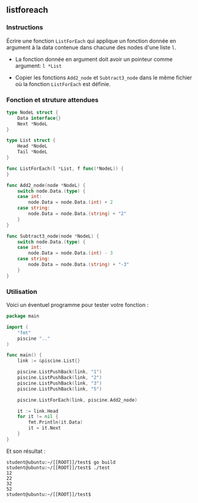 ## listforeach

### Instructions

Écrire une fonction `ListForEach` qui applique un fonction donnée en argument à la data contenue dans chacune des nodes d'une liste `l`.

- La fonction donnée en argument doit avoir un pointeur comme argument: `l *List`

- Copier les fonctions `Add2_node` et `Subtract3_node` dans le même fichier où la fonction `ListForEach` est définie.

### Fonction et struture attendues

```go
type NodeL struct {
	Data interface{}
	Next *NodeL
}

type List struct {
	Head *NodeL
	Tail *NodeL
}

func ListForEach(l *List, f func(*NodeL)) {
}

func Add2_node(node *NodeL) {
	switch node.Data.(type) {
	case int:
		node.Data = node.Data.(int) + 2
	case string:
		node.Data = node.Data.(string) + "2"
	}
}

func Subtract3_node(node *NodeL) {
	switch node.Data.(type) {
	case int:
		node.Data = node.Data.(int) - 3
	case string:
		node.Data = node.Data.(string) + "-3"
	}
}
```

### Utilisation

Voici un éventuel programme pour tester votre fonction :

```go
package main

import (
	"fmt"
	piscine ".."
)

func main() {
	link := &piscine.List{}

	piscine.ListPushBack(link, "1")
	piscine.ListPushBack(link, "2")
	piscine.ListPushBack(link, "3")
	piscine.ListPushBack(link, "5")

	piscine.ListForEach(link, piscine.Add2_node)

	it := link.Head
	for it != nil {
		fmt.Println(it.Data)
		it = it.Next
	}
}
```

Et son résultat :

```console
student@ubuntu:~/[[ROOT]]/test$ go build
student@ubuntu:~/[[ROOT]]/test$ ./test
12
22
32
52
student@ubuntu:~/[[ROOT]]/test$
```
